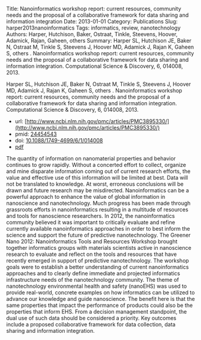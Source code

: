 Title: Nanoinformatics workshop report: current resources, community needs and the proposal of a collaborative framework for data sharing and information integration
Date: 2013-01-01
Category: Publications
Slug: harper2013nanoinformatics
Tags: informatics, review, nanotechnology
Authors: Harper, Hutchison, Baker, Ostraat, Tinkle, Steevens, Hoover, Adamick, Rajan, Gaheen, others
Summary: Harper SL, Hutchison JE, Baker N, Ostraat M, Tinkle S, Steevens J, Hoover MD, Adamick J, Rajan K, Gaheen S, others . Nanoinformatics workshop report: current resources, community needs and the proposal of a collaborative framework for data sharing and information integration. Computational Science \& Discovery, 6, 014008, 2013. 

Harper SL, Hutchison JE, Baker N, Ostraat M, Tinkle S, Steevens J, Hoover MD, Adamick J, Rajan K, Gaheen S, others . Nanoinformatics workshop report: current resources, community needs and the proposal of a collaborative framework for data sharing and information integration. Computational Science \& Discovery, 6, 014008, 2013. 

* url: [http://www.ncbi.nlm.nih.gov/pmc/articles/PMC3895330/](http://www.ncbi.nlm.nih.gov/pmc/articles/PMC3895330/)
* pmid: [24454543](24454543)
* doi: [10.1088/1749-4699/6/1/014008](10.1088/1749-4699/6/1/014008)
* [pdf](http://sobolevnrm.github.io/papers/harper2013nanoinformatics.pdf)

The quantity of information on nanomaterial properties and behavior continues to grow rapidly. Without a concerted effort to collect, organize and mine disparate information coming out of current research efforts, the value and effective use of this information will be limited at best. Data will not be translated to knowledge. At worst, erroneous conclusions will be drawn and future research may be misdirected. Nanoinformatics can be a powerful approach to enhance the value of global information in nanoscience and nanotechnology. Much progress has been made through grassroots efforts in nanoinformatics resulting in a multitude of resources and tools for nanoscience researchers. In 2012, the nanoinformatics community believed it was important to critically evaluate and refine currently available nanoinformatics approaches in order to best inform the science and support the future of predictive nanotechnology. The Greener Nano 2012: Nanoinformatics Tools and Resources Workshop brought together informatics groups with materials scientists active in nanoscience research to evaluate and reflect on the tools and resources that have recently emerged in support of predictive nanotechnology. The workshop goals were to establish a better understanding of current nanoinformatics approaches and to clearly define immediate and projected informatics infrastructure needs of the nanotechnology community. The theme of nanotechnology environmental health and safety (nanoEHS) was used to provide real-world, concrete examples on how informatics can be utilized to advance our knowledge and guide nanoscience. The benefit here is that the same properties that impact the performance of products could also be the properties that inform EHS. From a decision management standpoint, the dual use of such data should be considered a priority. Key outcomes include a proposed collaborative framework for data collection, data sharing and information integration.
